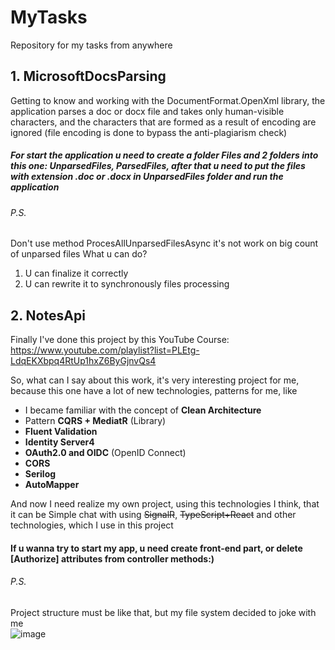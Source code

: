 # MyTasks
Repository for my tasks from anywhere

## 1. MicrosoftDocsParsing
Getting to know and working with the DocumentFormat.OpenXml library, the application parses a doc or docx file and takes only human-visible characters, and the characters that are formed as a result of encoding are ignored (file encoding is done to bypass the anti-plagiarism check)

##### For start the application u need to create a folder Files and 2 folders into this one: UnparsedFiles, ParsedFiles, after that u need to put the files with extension .doc or .docx in UnparsedFiles folder and run the application
###### P.S. 
Don't use method ProcesAllUnparsedFilesAsync it's not work on big count of unparsed files
What u can do?
1. U can finalize it correctly
2. U can rewrite it to synchronously files processing

## 2. NotesApi

Finally I've done this project by this YouTube Course: https://www.youtube.com/playlist?list=PLEtg-LdqEKXbpq4RtUp1hxZ6ByGjnvQs4

So, what can I say about this work, it's very interesting project for me, because this one have a lot of new technologies, patterns for me, like
- I became familiar with the concept of **Clean Architecture**
- Pattern **CQRS + MediatR** (Library)
- **Fluent Validation**
- **Identity Server4**
- **OAuth2.0 and OIDC** (OpenID Connect)
- **CORS**
- **Serilog**
- **AutoMapper**

And now I need realize my own project, using this technologies
I think, that it can be Simple chat with using ~~SignalR~~, ~~TypeScript+React~~ and other technologies, which I use in this project

#### If u wanna try to start my app, u need create front-end part, or delete [Authorize] attributes from controller methods:)

###### P.S. 

Project structure must be like that, but my file system decided to joke with me<br>
![image](https://github.com/s1ches/MyTasks/assets/121990701/7fa828dd-f8a8-4461-a0cd-653c4404cb81)
